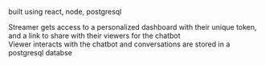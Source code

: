 built using react, node, postgresql

Streamer gets access to a personalized dashboard with their unique token, and a link to share with their viewers for the chatbot  
Viewer interacts with the chatbot and conversations are stored in a postgresql databse

